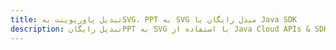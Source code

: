 ---title: تبدیل پاورپوینت بهSVG، PPT به SVG مبدل رایگان یا Java SDKdescription: تبدیل رایگانPPT به SVG با استفاده از Java Cloud APIs & SDK. همچنین اسناد Microsoft PowerPoint را در Cloud ایجاد، ویرایش و رندر کنید.---